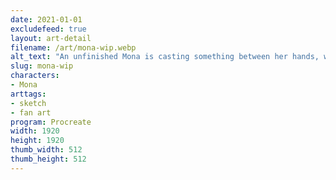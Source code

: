 ```yaml
---
date: 2021-01-01
excludefeed: true
layout: art-detail
filename: /art/mona-wip.webp
alt_text: "An unfinished Mona is casting something between her hands, while keeping eye contact with you. She is on top of a red background."
slug: mona-wip
characters:
- Mona
arttags:
- sketch
- fan art
program: Procreate
width: 1920
height: 1920
thumb_width: 512
thumb_height: 512
---
```

